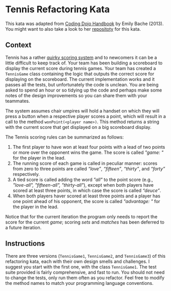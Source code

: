 # Tennis Refactoring Kata
This kata was adapted from [Coding Dojo Handbook](https://leanpub.com/codingdojohandbook) by Emily Bache (2013). You might want to also take a look to her [repositoty](https://github.com/emilybache/Tennis-Refactoring-Kata) for this kata.

## Context
Tennis has a rather [quirky scoring system](http://en.wikipedia.org/wiki/Tennis#Scoring) and to newcomers it can be a little difficult to keep track of. Your team has been building a scoreboard to display the current score during tennis games. Your team has created a `TennisGame` class containing the logic that outputs the correct score for displaying on the scoreboard. The current implementation works and it passes all the tests, but unfortunately the code is unclean. You are being asked to spend an hour or so tidying up the code and perhaps make some notes of the design improvements so you can share them with your teammates. 

The system assumes chair umpires will hold a handset on which they will press a button when a respective player scores a point, which will result in a call to the method `wonPoint(<player name>)`. This method returns a string with the current score that get displayed on a big scoreboard display.  

The Tennis scoring rules can be summarized as follows:

1. The first player to have won at least four points with a lead of two points or more over the opponent wins the game. The score is called _"game: <player name>"_ for the player in the lead.
2. The running score of each game is called in peculiar manner: scores from zero to three points are called _“love”_, _“fifteen”_, _“thirty”_, and _“forty”_ respectively.
3. A tied score is called adding the word _"all"_ to the point score (e.g., _"love-all", "fifteen-all", "thirty-all"_), except when both players have scored at least three points, in which case the score is called _“deuce”_.
4. When both players haver scored at least three points and a player has one point ahead of his opponent, the score is called _"advantage: <player name>"_ for the player in the lead.

Notice that for the current iteration the program only needs to report the score for the current _game_; scoring _sets_ and _matches_ has been deferred to a future iteration. 

## Instructions
There are three versions (`TennisGame1`, `TennisGame2`, and `TennisGame3`) of this refactoring kata, each with their own design smells and challenges. I suggest you start with the first one, with the class `TennisGame1`. The test suite provided is fairly comprehensive, and fast to run. You should not need to change the tests, only run them often as you refactor. Feel free to modify the method names to match your programming language conventions.

